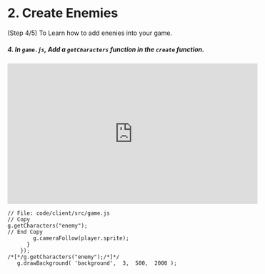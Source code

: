 # 2. Create Enemies
(Step 4/5) To Learn how to add enenies into your game.

##### 4. In `game.js`, Add a `getCharacters` function in the `create` function.

<iframe width="560" height="315" src="https://www.youtube.com/embed/fTJp0inDN2U" frameborder="0" allow="accelerometer; autoplay; clipboard-write; encrypted-media; gyroscope; picture-in-picture" allowfullscreen></iframe>

```
// File: code/client/src/game.js
// Copy 
g.getCharacters("enemy");
// End Copy
        g.cameraFollow(player.sprite);
      }
    });
/*[*/g.getCharacters("enemy");/*]*/
   g.drawBackground( 'background',  3,  500,  2000 );
```
